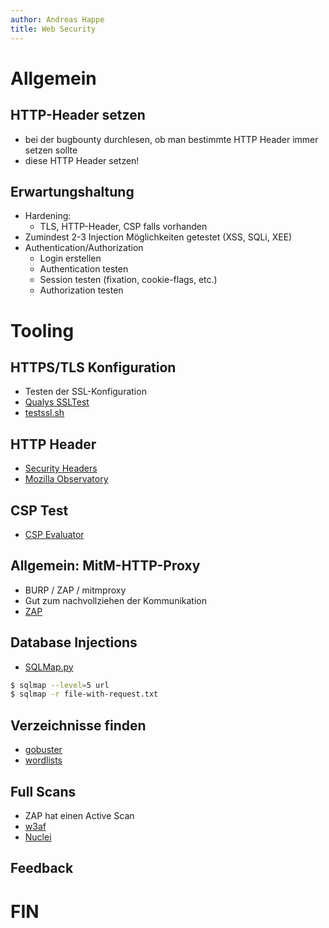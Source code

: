 ```yaml
---
author: Andreas Happe
title: Web Security
--- 
```


# Allgemein

## HTTP-Header setzen

- bei der bugbounty durchlesen, ob man bestimmte HTTP Header immer setzen sollte
- diese HTTP Header setzen!

## Erwartungshaltung

- Hardening:
  - TLS, HTTP-Header, CSP falls vorhanden
- Zumindest 2-3 Injection Möglichkeiten getestet (XSS, SQLi, XEE)
- Authentication/Authorization
  - Login erstellen
  - Authentication testen
  - Session testen (fixation, cookie-flags, etc.)
  - Authorization testen

# Tooling

## HTTPS/TLS Konfiguration

- Testen der SSL-Konfiguration
- [Qualys SSLTest](https://www.ssllabs.com/ssltest/)
- [testssl.sh](https://testssl.sh/)

## HTTP Header

- [Security Headers](https://securityheaders.com/)
- [Mozilla Observatory](https://observatory.mozilla.org/)

## CSP Test

- [CSP Evaluator](https://csp-evaluator.withgoogle.com/)

## Allgemein: MitM-HTTP-Proxy

- BURP / ZAP / mitmproxy
- Gut zum nachvollziehen der Kommunikation
- [ZAP](https://www.zaproxy.org/download/)

## Database Injections

- [SQLMap.py](http://sqlmap.org/)

~~~ bash
$ sqlmap --level=5 url
$ sqlmap -r file-with-request.txt
~~~

## Verzeichnisse finden

- [gobuster](https://github.com/OJ/gobuster)
- [wordlists](https://github.com/danielmiessler/SecLists)

## Full Scans

- ZAP hat einen Active Scan
- [w3af](https://w3af.org/)
- [Nuclei](https://nuclei.projectdiscovery.io/)

## Feedback

# FIN
